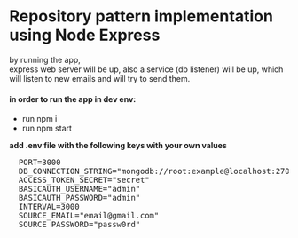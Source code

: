 # Repository pattern implementation using Node Express

<p>
by running the app, 
<br>
express web server will be up, also a service (db listener)
will be up,
which will listen to new emails and will try to send them.
</p>

<h4>
in order to run the app in dev env:
</h4>
<ul>
<li>run npm i</li>
<li>run npm start</li>
</ul>

<strong>add .env file with the following keys with your own values</strong>
<pre>
  PORT=3000
  DB_CONNECTION_STRING="mongodb://root:example@localhost:27017/express?authSource=admin"
  ACCESS_TOKEN_SECRET="secret"
  BASICAUTH_USERNAME="admin"
  BASICAUTH_PASSWORD="admin"
  INTERVAL=3000
  SOURCE_EMAIL="email@gmail.com"
  SOURCE_PASSWORD="passw0rd"
</pre>